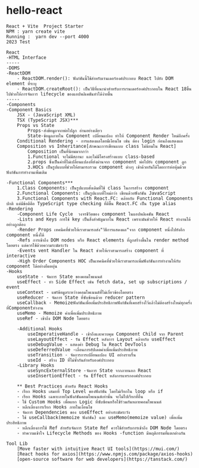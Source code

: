 # hello-react
    React + Vite  Project Starter
    NPM : yarn create vite
    Running :  yarn dev --port 4000
    2023 Test

    React  
    -HTML Interface
    -----
    -DOMS
    -ReactDOM
        - ReactDOM.render(): ฟังก์ชันนี้ใช้สำหรับเรนเดอร์องค์ประกอบ React ไปยัง DOM element ที่ระบุ
        - ReactDOM.createRoot(): เป็นวิธีที่แนะนำสำหรับการเรนเดอร์องค์ประกอบใน React 18ขึ้นไปช่วยให้การจัดการ lifecycle ของแอปพลิเคชันทำได้ง่ายขึ้น
    -----
    -Components
    -Component Basics
        JSX - (JavaScript XML)
        TSX (TypeScript JSX)***
        Props vs State
            Props-ส่งข้อมูลจากพ่อไปลูก อ่านอย่างเดียว
            State-ข้อมูลภายใน Component เปลี่ยนแปลง ทำให้ Component Render ใหม่อีกครั้ง
        Conditional Rendering - การแสดงผลโดยมีเงือนไข เช่น ต้อง login ก่อนถึงแสดงผล
        Composition vs Inheritance[ลักษณะการเขียนแบบ class ไม่นิยมใน React]
            Composition เป็นที่นิยมมากกว่า
            1.Functional จะไม่มีสถานะ และไม่มีโครงสร้างแบบ class-based
            2.props ซึ่งเป็นค่าที่ไม่เปลี่ยนแปลงที่ส่งผ่านจาก component พ่อไปยัง component ลูก
            3.HOCs เป็นรูปแบบที่ช่วยให้สามารถรวม component ต่างๆ เข้าด้วยกันได้โดยการห่อหุ้มด้วยฟังก์ชันการทำงานเพิ่มเติม

    -Functional Components*** 
        1.Class Components: เป็นรูปแบบดั้งเดิมที่ใช้ class ในการสร้าง component
        2.Functional Components: เป็นรูปแบบที่ใหม่กว่า เขียนด้วยฟังก์ชัน JavaScript
        3.Functional Components with React.FC: คล้ายกับ Functional Components ปกติ แต่มีข้อดีคือ TypeScript type checking ที่ดีขึ้น React.FC เป็น type alias
    -Rendering
        -Component Life Cycle  วงจรชีวิตของ component ในแอปพลิเคชัน React
        -Lists and Keys การใช้ key เป็นสิ่งสำคัญมากใน React เพราะมันช่วยให้ React ทำงานได้อย่างถูกต้อง
        -Render Props เทคนิคที่ช่วยให้เราสามารถส่ง"วิธีการแสดงผล"จาก component หนึ่งไปยังอีก component หนึ่งได้
        -Refs การเข้าถึง DOM nodes หรือ React elements ที่ถูกสร้างขึ้นใน render method โดยตรง แต่ควรใช้ด้วยความระมัดระวัง
        -Events vent Handler ใน React ช่วยให้เราสามารถสร้าง component ที่ interactive
        -High Order Components HOC เป็นเทคนิคที่ช่วยให้เราสามารถเพิ่มฟังก์ชันการทำงานให้กับ component ได้อย่างยืดหยุ่น       
    -Hooks
        useState - จัดการ State ของคอมโพเนนต์
        useEffect - ทำ Side Effect เช่น fetch data, set up subscriptions / event
        useContext - แชร์ข้อมูลระหว่างคอมโพเนนต์ที่ไม่เกี่ยวข้องโดยตรง
        useReducer - จัดการ State ที่ซับซ้อนด้วย reducer pattern
        useCallback - Memoizeฟังก์ชันเพื่อเพิ่มประสิทธิภาพฟังก์ชันที่เคยสร้างไว้แล้วไม่ต้องสร้างใหม่ทุกครั้งที่Componentทำงาน
        useMemo - Memoize ค่าเพื่อเพิ่มประสิทธิภาพ
        useRef - เข้าถึง DOM Node โดยตรง

        -Additional Hooks
            useImperativeHandle - เข้าถึงและควบคุม Component Child จาก Parent
            useLayoutEffect - รัน Effect หลังการ Layout คล้ายกับ useEffect
            useDebugValue - แสดงค่า Debug ใน React DevTools
            useDeferredValue -เลื่อนการอัปเดตค่าเพื่อเพิ่มประสิทธิภาพ
            useTransition - จัดการการเปลี่ยนแปลง UI อย่างราบรื่น
            useId - สร้าง ID ที่ไม่ซ้ำกันสำหรับองค์ประกอบ
        -Library Hooks
            useSyncExternalStore -จัดการ State จากภายนอก React
            useInsertionEffect - รัน Effect หลังการแทรกองค์ประกอบ

        ** Best Practices สำหรับ React Hooks
        - เรียก Hooks เสมอที่ Top Level ของฟังก์ชัน โดยไม่เรียกใน loop หรือ if
        - เรียก Hooks เฉพาะภายในฟังก์ชันคอมโพเนนต์เท่านั้น จะไม่ไปเรียกที่อื่น
        - ใช้ Custom Hooks เพื่อแยก Logic ที่ซับซ้อนหรือใช้ร่วมกันหลายคอมโพเนนต์
        - หลีกเลี่ยงการเรียก Hooks ภายในเงื่อนไข
        - จัดการ Dependencies ของ useEffect อย่างระมัดระวัง
        - ใช้ useCallback(memoize ฟังก์ชัน) และ useMemo(memoize value) เพื่อเพิ่มประสิทธิภาพ
        - หลีกเลี่ยงการใช้ Ref สำหรับจัดการ State Ref ควรใช้สำหรับการเข้าถึง DOM Node โดยตรง
        - ทำความเข้าใจ Lifecycle Methods ของ Hooks -function มีพฤติกรรมที่แตกต่างกัน

    Tool Lib
        [Move faster with intuitive React UI tools](https://mui.com/)
        [React hooks for axios](https://www.npmjs.com/package/axios-hooks)
        [open-source software for web developers](https://tanstack.com/)
        